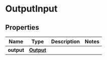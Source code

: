 
# OutputInput

## Properties
Name | Type | Description | Notes
------------ | ------------- | ------------- | -------------
**output** | [**Output**](Output.md) |  | 



